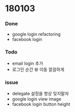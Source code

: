 # 180103

### Done
- google login refactoring
- facebook login

### Todo
- email login 추가
- 로그인 순간 뷰 이동 깔끔하게

### issue
- delegate 설정을 항상 잊지말자
- google login view image
- facebook login button height
